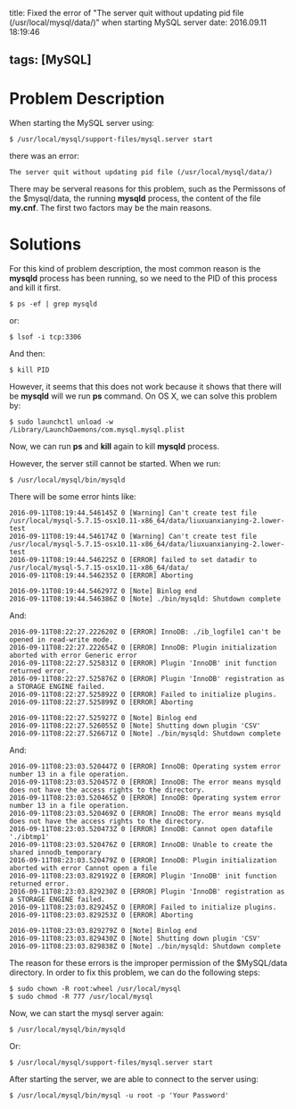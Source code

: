 title: Fixed the error of "The server quit without updating pid file (/usr/local/mysql/data/)" when starting MySQL server
date: 2016.09.11 18:19:46

tags: [MySQL]
---

# Problem Description
When starting the MySQL server using:

	$ /usr/local/mysql/support-files/mysql.server start
there was an error:

	The server quit without updating pid file (/usr/local/mysql/data/)
There may be serveral reasons for this problem, such as the Permissons of the $mysql/data, the running **mysqld** process, the content of the file **my.cnf**. The first two factors may be the main reasons.
<!-- more -->

# Solutions
For this kind of problem description, the most common reason is the **mysqld** process has been running, so we need to the PID of this process and kill it first. 

	$ ps -ef | grep mysqld
or:

	$ lsof -i tcp:3306
And then:

	$ kill PID
However, it seems that this does not work because it shows that there will be **mysqld** will we run **ps** command. On OS X, we can solve this problem by:

	$ sudo launchctl unload -w /Library/LaunchDaemons/com.mysql.mysql.plist
Now, we can run **ps** and **kill** again to kill **mysqld** process.

However, the server still cannot be started. When we run:

	$ /usr/local/mysql/bin/mysqld
There will be some error hints like:

	2016-09-11T08:19:44.546145Z 0 [Warning] Can't create test file /usr/local/mysql-5.7.15-osx10.11-x86_64/data/liuxuanxianying-2.lower-test
	2016-09-11T08:19:44.546174Z 0 [Warning] Can't create test file /usr/local/mysql-5.7.15-osx10.11-x86_64/data/liuxuanxianying-2.lower-test
	2016-09-11T08:19:44.546225Z 0 [ERROR] failed to set datadir to /usr/local/mysql-5.7.15-osx10.11-x86_64/data/
	2016-09-11T08:19:44.546235Z 0 [ERROR] Aborting
	
	2016-09-11T08:19:44.546297Z 0 [Note] Binlog end
	2016-09-11T08:19:44.546386Z 0 [Note] ./bin/mysqld: Shutdown complete
And:

	2016-09-11T08:22:27.222620Z 0 [ERROR] InnoDB: ./ib_logfile1 can't be opened in read-write mode.
	2016-09-11T08:22:27.222654Z 0 [ERROR] InnoDB: Plugin initialization aborted with error Generic error
	2016-09-11T08:22:27.525831Z 0 [ERROR] Plugin 'InnoDB' init function returned error.
	2016-09-11T08:22:27.525876Z 0 [ERROR] Plugin 'InnoDB' registration as a STORAGE ENGINE failed.
	2016-09-11T08:22:27.525892Z 0 [ERROR] Failed to initialize plugins.
	2016-09-11T08:22:27.525899Z 0 [ERROR] Aborting
	
	2016-09-11T08:22:27.525927Z 0 [Note] Binlog end
	2016-09-11T08:22:27.526055Z 0 [Note] Shutting down plugin 'CSV'
	2016-09-11T08:22:27.526671Z 0 [Note] ./bin/mysqld: Shutdown complete
And:

	2016-09-11T08:23:03.520447Z 0 [ERROR] InnoDB: Operating system error number 13 in a file operation.
	2016-09-11T08:23:03.520457Z 0 [ERROR] InnoDB: The error means mysqld does not have the access rights to the directory.
	2016-09-11T08:23:03.520465Z 0 [ERROR] InnoDB: Operating system error number 13 in a file operation.
	2016-09-11T08:23:03.520469Z 0 [ERROR] InnoDB: The error means mysqld does not have the access rights to the directory.
	2016-09-11T08:23:03.520473Z 0 [ERROR] InnoDB: Cannot open datafile './ibtmp1'
	2016-09-11T08:23:03.520476Z 0 [ERROR] InnoDB: Unable to create the shared innodb_temporary
	2016-09-11T08:23:03.520479Z 0 [ERROR] InnoDB: Plugin initialization aborted with error Cannot open a file
	2016-09-11T08:23:03.829192Z 0 [ERROR] Plugin 'InnoDB' init function returned error.
	2016-09-11T08:23:03.829230Z 0 [ERROR] Plugin 'InnoDB' registration as a STORAGE ENGINE failed.
	2016-09-11T08:23:03.829245Z 0 [ERROR] Failed to initialize plugins.
	2016-09-11T08:23:03.829253Z 0 [ERROR] Aborting
	
	2016-09-11T08:23:03.829279Z 0 [Note] Binlog end
	2016-09-11T08:23:03.829430Z 0 [Note] Shutting down plugin 'CSV'
	2016-09-11T08:23:03.829838Z 0 [Note] ./bin/mysqld: Shutdown complete
The reason for these errors is the improper permission of the $MySQL/data directory. In order to fix this problem, we can do the following steps:

	$ sudo chown -R root:wheel /usr/local/mysql
	$ sudo chmod -R 777 /usr/local/mysql

Now, we can start the mysql server again:

	$ /usr/local/mysql/bin/mysqld
Or:

	$ /usr/local/mysql/support-files/mysql.server start
After starting the server, we are able to connect to the server using:

	$ /usr/local/mysql/bin/mysql -u root -p 'Your Password'

